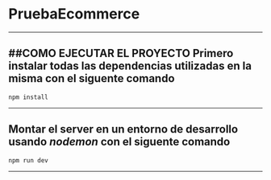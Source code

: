 # PruebaEcommerce

***
##COMO EJECUTAR EL PROYECTO 
**Primero instalar todas las dependencias utilizadas en la misma con el siguente comando**
---
    npm install
---
**Montar el server en un entorno de desarrollo usando _nodemon_ con el siguente comando**
---
    npm run dev
---